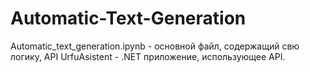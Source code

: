 # Automatic-Text-Generation

Automatic_text_generation.ipynb - основной файл, содержащий свю логику, API
UrfuAsistent - .NET приложение, использующее API.
